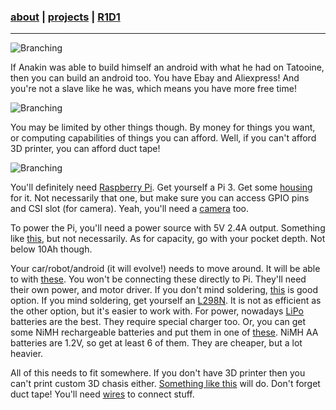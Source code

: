 ### [about](https://abradaric.me)   |   [projects](https://abradaric.me/projects) | [R1D1](https://abradaric.me/r1d1)
* * *
![Branching](https://i.imgur.com/7kfFT6e.png)

If Anakin was able to build himself an android with what he had on Tatooine, then you can build an android too. You have Ebay and Aliexpress! And you're not a slave like he was, which means you have more free time!


![Branching](https://i.imgur.com/N64HE4l.png)

You may be limited by other things though. By money for things you want, or computing capabilities of things you can afford. Well, if you can't afford 3D printer, you can afford duct tape!


<!--![Branching](https://i.imgur.com/KKG32u8.png)-->
![Branching](https://media3.giphy.com/media/ND6xkVPaj8tHO/giphy.gif?cid=3640f6095bc60f894976334f4988cc57)


You'll definitely need [Raspberry Pi](https://www.raspberrypi.org/products/). Get yourself a Pi 3. Get some [housing](https://amzn.to/2Adzo7S) for it. Not necessarily that one, but make sure you can access GPIO pins and CSI slot (for camera). Yeah, you'll need a [camera](https://www.raspberrypi.org/products/camera-module-v2/) too.

To power the Pi, you'll need a power source with 5V 2.4A output. Something like [this](https://bit.ly/2yI0cLD), but not necessarily. As for capacity, go with your pocket depth. Not below 10Ah though.

Your car/robot/android (it will evolve!) needs to move around. It will be able to with [these](https://bit.ly/2QTSllA). You won't be connecting these directly to Pi. They'll need their own power, and motor driver. If you don't mind soldering, [this](https://ebay.to/2pVbNDh) is good option. If you mind soldering, get yourself an [L298N](https://ebay.to/2NKH05v). It is not as efficient as the other option, but it's easier to work with. For power, nowadays [LiPo](https://hobbyking.com/en_us/graphene-2200mah-3s-45c-w-xt60.html) batteries are the best. They require special charger too. Or, you can get some NiMH rechargeable batteries and put them in one of [these](https://ebay.to/2pWM799). NiMH AA batteries are 1.2V, so get at least 6 of them. They are cheaper, but a lot heavier.

All of this needs to fit somewhere. If you don't have 3D printer then you can't print custom 3D chasis either. [Something like this](https://bit.ly/2Adqszo) will do. Don't forget duct tape! You'll need [wires](https://ebay.to/2RPpYGy) to connect stuff.
